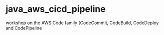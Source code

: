 # java_aws_cicd_pipeline
workshop on the AWS Code family (CodeCommit, CodeBuild, CodeDeploy and CodePipeline
